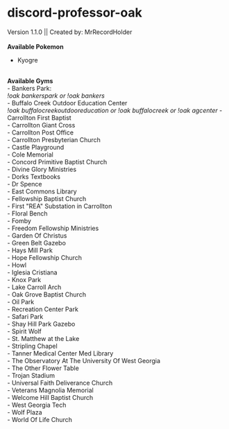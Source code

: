 # discord-professor-oak
Version 1.1.0 || Created by: MrRecordHolder<br>
<br>
<b>Available Pokemon</b><br>
- Kyogre<br>
<br>
<b>Available Gyms</b><br>
- Bankers Park:<br>
<i>!oak bankerspark or !oak bankers</i><br>
- Buffalo Creek Outdoor Education Center<br>
<i>!oak buffalocreekoutdooreducation or !oak buffalocreek or !oak agcenter</i>
- Carrollton First Baptist<br>
- Carrollton Giant Cross<br>
- Carrollton Post Office<br>
- Carrollton Presbyterian Church<br>
- Castle Playground<br>
- Cole Memorial<br>
- Concord Primitive Baptist Church<br>
- Divine Glory Ministries<br>
- Dorks Textbooks<br>
- Dr Spence<br>
- East Commons Library<br>
- Fellowship Baptist Church<br>
- First "REA" Substation in Carrollton<br>
- Floral Bench<br>
- Fomby<br>
- Freedom Fellowship Ministries<br>
- Garden Of Christus<br>
- Green Belt Gazebo<br>
- Hays Mill Park<br>
- Hope Fellowship Church<br>
- Howl<br>
- Iglesia Cristiana<br>
- Knox Park<br>
- Lake Carroll Arch<br>
- Oak Grove Baptist Church<br>
- Oil Park<br>
- Recreation Center Park<br>
- Safari Park<br>
- Shay Hill Park Gazebo<br>
- Spirit Wolf<br>
- St. Matthew at the Lake<br>
- Stripling Chapel<br>
- Tanner Medical Center Med Library<br>
- The Observatory At The University Of West Georgia<br>
- The Other Flower Table<br>
- Trojan Stadium<br>
- Universal Faith Deliverance Church<br>
- Veterans Magnolia Memorial<br>
- Welcome Hill Baptist Church<br>
- West Georgia Tech<br>
- Wolf Plaza<br>
- World Of Life Church<br>
